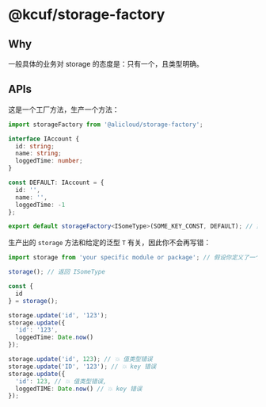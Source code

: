 # @kcuf/storage-factory

## Why

一般具体的业务对 storage 的态度是：只有一个，且类型明确。

## APIs

这是一个工厂方法，生产一个方法：

```ts
import storageFactory from '@alicloud/storage-factory';

interface IAccount {
  id: string;
  name: string;
  loggedTime: number;
}

const DEFAULT: IAccount = {
  id: '',
  name: '',
  loggedTime: -1
};

export default storageFactory<ISomeType>(SOME_KEY_CONST, DEFAULT); // 第三个参数可选，传 `true` 使用 `sessionStorage`
```

生产出的 `storage` 方法和给定的泛型 `T` 有关，因此你不会再写错：

```ts
import storage from 'your specific module or package'; // 假设你定义了一个模块或者写了一个包

storage(); // 返回 ISomeType

const {
  id
} = storage();

storage.update('id', '123');
storage.update({
  'id': '123',
  loggedTime: Date.now()
});

storage.update('id', 123); // 💥 值类型错误
storage.update('ID', '123'); // 💥 key 错误
storage.update({
  'id': 123, // 💥 值类型错误,
  loggedTIME: Date.now() // 💥 key 错误
});
```

